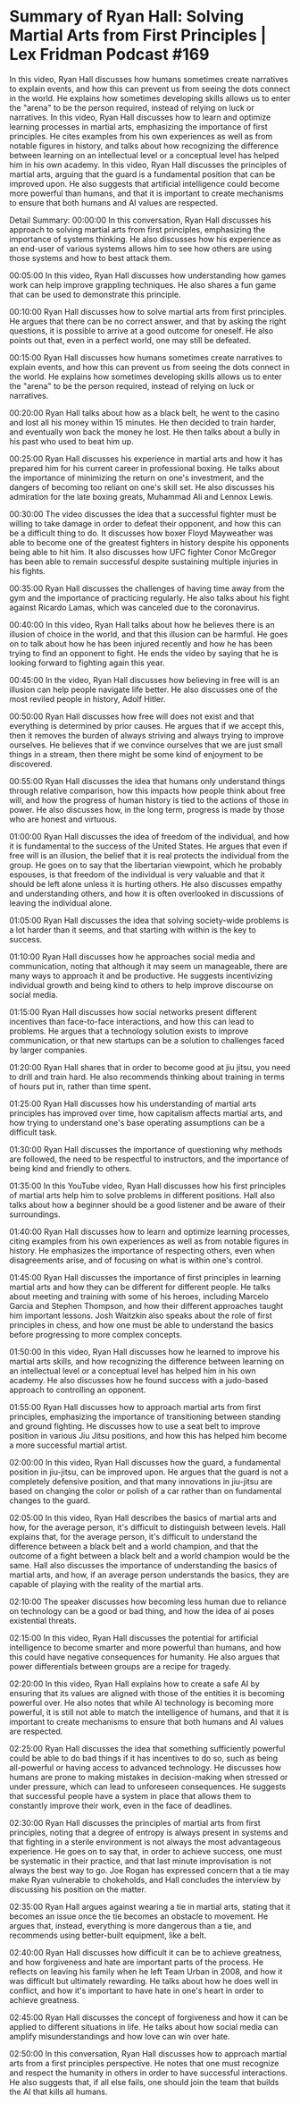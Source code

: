 # Summary of Ryan Hall: Solving Martial Arts from First Principles | Lex Fridman Podcast #169

In this video, Ryan Hall discusses how humans sometimes create narratives to explain events, and how this can prevent us from seeing the dots connect in the world. He explains how sometimes developing skills allows us to enter the "arena" to be the person required, instead of relying on luck or narratives.
In this video, Ryan Hall discusses how to learn and optimize learning processes in martial arts, emphasizing the importance of first principles. He cites examples from his own experiences as well as from notable figures in history, and talks about how recognizing the difference between learning on an intellectual level or a conceptual level has helped him in his own academy.
In this video, Ryan Hall discusses the principles of martial arts, arguing that the guard is a fundamental position that can be improved upon. He also suggests that artificial intelligence could become more powerful than humans, and that it is important to create mechanisms to ensure that both humans and AI values are respected.

Detail Summary: 
00:00:00
In this conversation, Ryan Hall discusses his approach to solving martial arts from first principles, emphasizing the importance of systems thinking. He also discusses how his experience as an end-user of various systems allows him to see how others are using those systems and how to best attack them.

00:05:00
In this video, Ryan Hall discusses how understanding how games work can help improve grappling techniques. He also shares a fun game that can be used to demonstrate this principle.

00:10:00
Ryan Hall discusses how to solve martial arts from first principles. He argues that there can be no correct answer, and that by asking the right questions, it is possible to arrive at a good outcome for oneself. He also points out that, even in a perfect world, one may still be defeated.

00:15:00
Ryan Hall discusses how humans sometimes create narratives to explain events, and how this can prevent us from seeing the dots connect in the world. He explains how sometimes developing skills allows us to enter the "arena" to be the person required, instead of relying on luck or narratives.

00:20:00
Ryan Hall talks about how as a black belt, he went to the casino and lost all his money within 15 minutes. He then decided to train harder, and eventually won back the money he lost. He then talks about a bully in his past who used to beat him up.

00:25:00
Ryan Hall discusses his experience in martial arts and how it has prepared him for his current career in professional boxing. He talks about the importance of minimizing the return on one's investment, and the dangers of becoming too reliant on one's skill set. He also discusses his admiration for the late boxing greats, Muhammad Ali and Lennox Lewis.

00:30:00
The video discusses the idea that a successful fighter must be willing to take damage in order to defeat their opponent, and how this can be a difficult thing to do. It discusses how boxer Floyd Mayweather was able to become one of the greatest fighters in history despite his opponents being able to hit him. It also discusses how UFC fighter Conor McGregor has been able to remain successful despite sustaining multiple injuries in his fights.

00:35:00
Ryan Hall discusses the challenges of having time away from the gym and the importance of practicing regularly. He also talks about his fight against Ricardo Lamas, which was canceled due to the coronavirus.

00:40:00
In this video, Ryan Hall talks about how he believes there is an illusion of choice in the world, and that this illusion can be harmful. He goes on to talk about how he has been injured recently and how he has been trying to find an opponent to fight. He ends the video by saying that he is looking forward to fighting again this year.

00:45:00
In the video, Ryan Hall discusses how believing in free will is an illusion can help people navigate life better. He also discusses one of the most reviled people in history, Adolf Hitler.

00:50:00
Ryan Hall discusses how free will does not exist and that everything is determined by prior causes. He argues that if we accept this, then it removes the burden of always striving and always trying to improve ourselves. He believes that if we convince ourselves that we are just small things in a stream, then there might be some kind of enjoyment to be discovered.

00:55:00
Ryan Hall discusses the idea that humans only understand things through relative comparison, how this impacts how people think about free will, and how the progress of human history is tied to the actions of those in power. He also discusses how, in the long term, progress is made by those who are honest and virtuous.

01:00:00
Ryan Hall discusses the idea of freedom of the individual, and how it is fundamental to the success of the United States. He argues that even if free will is an illusion, the belief that it is real protects the individual from the group. He goes on to say that the libertarian viewpoint, which he probably espouses, is that freedom of the individual is very valuable and that it should be left alone unless it is hurting others. He also discusses empathy and understanding others, and how it is often overlooked in discussions of leaving the individual alone.

01:05:00
Ryan Hall discusses the idea that solving society-wide problems is a lot harder than it seems, and that starting with within is the key to success.

01:10:00
Ryan Hall discusses how he approaches social media and communication, noting that although it may seem un manageable, there are many ways to approach it and be productive. He suggests incentivizing individual growth and being kind to others to help improve discourse on social media.

01:15:00
Ryan Hall discusses how social networks present different incentives than face-to-face interactions, and how this can lead to problems. He argues that a technology solution exists to improve communication, or that new startups can be a solution to challenges faced by larger companies.

01:20:00
Ryan Hall shares that in order to become good at jiu jitsu, you need to drill and train hard. He also recommends thinking about training in terms of hours put in, rather than time spent.

01:25:00
Ryan Hall discusses how his understanding of martial arts principles has improved over time, how capitalism affects martial arts, and how trying to understand one's base operating assumptions can be a difficult task.

01:30:00
Ryan Hall discusses the importance of questioning why methods are followed, the need to be respectful to instructors, and the importance of being kind and friendly to others.

01:35:00
In this YouTube video, Ryan Hall discusses how his first principles of martial arts help him to solve problems in different positions. Hall also talks about how a beginner should be a good listener and be aware of their surroundings.

01:40:00
Ryan Hall discusses how to learn and optimize learning processes, citing examples from his own experiences as well as from notable figures in history. He emphasizes the importance of respecting others, even when disagreements arise, and of focusing on what is within one's control.

01:45:00
Ryan Hall discusses the importance of first principles in learning martial arts and how they can be different for different people. He talks about meeting and training with some of his heroes, including Marcelo Garcia and Stephen Thompson, and how their different approaches taught him important lessons. Josh Waitzkin also speaks about the role of first principles in chess, and how one must be able to understand the basics before progressing to more complex concepts.

01:50:00
In this video, Ryan Hall discusses how he learned to improve his martial arts skills, and how recognizing the difference between learning on an intellectual level or a conceptual level has helped him in his own academy. He also discusses how he found success with a judo-based approach to controlling an opponent.

01:55:00
Ryan Hall discusses how to approach martial arts from first principles, emphasizing the importance of transitioning between standing and ground fighting. He discusses how to use a seat belt to improve position in various Jiu Jitsu positions, and how this has helped him become a more successful martial artist.

02:00:00
In this video, Ryan Hall discusses how the guard, a fundamental position in jiu-jitsu, can be improved upon. He argues that the guard is not a completely defensive position, and that many innovations in jiu-jitsu are based on changing the color or polish of a car rather than on fundamental changes to the guard.

02:05:00
In this video, Ryan Hall describes the basics of martial arts and how, for the average person, it's difficult to distinguish between levels. Hall explains that, for the average person, it's difficult to understand the difference between a black belt and a world champion, and that the outcome of a fight between a black belt and a world champion would be the same. Hall also discusses the importance of understanding the basics of martial arts, and how, if an average person understands the basics, they are capable of playing with the reality of the martial arts.

02:10:00
The speaker discusses how becoming less human due to reliance on technology can be a good or bad thing, and how the idea of ai poses existential threats.

02:15:00
In this video, Ryan Hall discusses the potential for artificial intelligence to become smarter and more powerful than humans, and how this could have negative consequences for humanity. He also argues that power differentials between groups are a recipe for tragedy.

02:20:00
In this video, Ryan Hall explains how to create a safe AI by ensuring that its values are aligned with those of the entities it is becoming powerful over. He also notes that while AI technology is becoming more powerful, it is still not able to match the intelligence of humans, and that it is important to create mechanisms to ensure that both humans and AI values are respected.

02:25:00
Ryan Hall discusses the idea that something sufficiently powerful could be able to do bad things if it has incentives to do so, such as being all-powerful or having access to advanced technology. He discusses how humans are prone to making mistakes in decision-making when stressed or under pressure, which can lead to unforeseen consequences. He suggests that successful people have a system in place that allows them to constantly improve their work, even in the face of deadlines.

02:30:00
Ryan Hall discusses the principles of martial arts from first principles, noting that a degree of entropy is always present in systems and that fighting in a sterile environment is not always the most advantageous experience. He goes on to say that, in order to achieve success, one must be systematic in their practice, and that last minute improvisation is not always the best way to go. Joe Rogan has expressed concern that a tie may make Ryan vulnerable to chokeholds, and Hall concludes the interview by discussing his position on the matter.

02:35:00
Ryan Hall argues against wearing a tie in martial arts, stating that it becomes an issue once the tie becomes an obstacle to movement. He argues that, instead, everything is more dangerous than a tie, and recommends using better-built equipment, like a belt.

02:40:00
Ryan Hall discusses how difficult it can be to achieve greatness, and how forgiveness and hate are important parts of the process. He reflects on leaving his family when he left Team Urban in 2008, and how it was difficult but ultimately rewarding. He talks about how he does well in conflict, and how it's important to have hate in one's heart in order to achieve greatness.

02:45:00
Ryan Hall discusses the concept of forgiveness and how it can be applied to different situations in life. He talks about how social media can amplify misunderstandings and how love can win over hate.

02:50:00
In this conversation, Ryan Hall discusses how to approach martial arts from a first principles perspective. He notes that one must recognize and respect the humanity in others in order to have successful interactions. He also suggests that, if all else fails, one should join the team that builds the AI that kills all humans.

